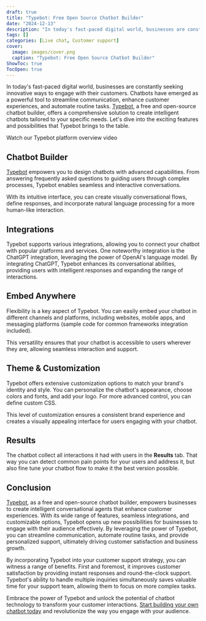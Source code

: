 ```yaml
---
draft: true
title: "Typebot: Free Open Source Chatbot Builder"
date: "2024-12-13"
description: "In today's fast-paced digital world, businesses are constantly seeking innovative ways to engage with their customers. Chatbots have emerged as a powerful tool to streamline communication, enhance customer experiences, and automate routine tasks. Typebot, a free and open-source chatbot builder, offers a comprehensive solution to create intelligent chatbots"
tags: []
categories: [Live chat, Customer support]
cover:
  image: images/cover.png
  caption: "Typebot: Free Open Source Chatbot Builder"
ShowToc: true
TocOpen: true
---
```



In today's fast\-paced digital world, businesses are constantly seeking innovative ways to engage with their customers. Chatbots have emerged as a powerful tool to streamline communication, enhance customer experiences, and automate routine tasks. [Typebot](https://elest.io/open-source/typebot?ref=blog.elest.io), a free and open\-source chatbot builder, offers a comprehensive solution to create intelligent chatbots tailored to your specific needs. Let's dive into the exciting features and possibilities that Typebot brings to the table.



Watch our Typebot platform overview video



## Chatbot Builder

 [Typebot](https://elest.io/open-source/typebot?ref=blog.elest.io) empowers you to design chatbots with advanced capabilities. From answering frequently asked questions to guiding users through complex processes, Typebot enables seamless and interactive conversations. 

With its intuitive interface, you can create visually conversational flows, define responses, and incorporate natural language processing for a more human\-like interaction.

## Integrations

Typebot supports various integrations, allowing you to connect your chatbot with popular platforms and services. One noteworthy integration is the ChatGPT integration, leveraging the power of OpenAI's language model. By integrating ChatGPT, Typebot enhances its conversational abilities, providing users with intelligent responses and expanding the range of interactions.

## Embed Anywhere

Flexibility is a key aspect of Typebot. You can easily embed your chatbot in different channels and platforms, including websites, mobile apps, and messaging platforms (sample code for common frameworks integration included). 

This versatility ensures that your chatbot is accessible to users wherever they are, allowing seamless interaction and support.

## Theme \& Customization

Typebot offers extensive customization options to match your brand's identity and style. You can personalize the chatbot's appearance, choose colors and fonts, and add your logo. For more advanced control, you can define custom CSS.

This level of customization ensures a consistent brand experience and creates a visually appealing interface for users engaging with your chatbot.

## Results

The chatbot collect all interactions it had with users in the **Results** tab. That way you can detect common pain points for your users and address it, but also fine tune your chatbot flow to make it the best version possible.

## Conclusion

 [Typebot](https://elest.io/open-source/typebot?ref=blog.elest.io), as a free and open\-source chatbot builder, empowers businesses to create intelligent conversational agents that enhance customer experiences. With its wide range of features, seamless integrations, and customizable options, Typebot opens up new possibilities for businesses to engage with their audience effectively. By leveraging the power of Typebot, you can streamline communication, automate routine tasks, and provide personalized support, ultimately driving customer satisfaction and business growth.

By incorporating Typebot into your customer support strategy, you can witness a range of benefits. First and foremost, it improves customer satisfaction by providing instant responses and round\-the\-clock support. Typebot's ability to handle multiple inquiries simultaneously saves valuable time for your support team, allowing them to focus on more complex tasks. 

Embrace the power of Typebot and unlock the potential of chatbot technology to transform your customer interactions. [Start building your own chatbot today](https://elest.io/open-source/typebot?ref=blog.elest.io) and revolutionize the way you engage with your audience.



